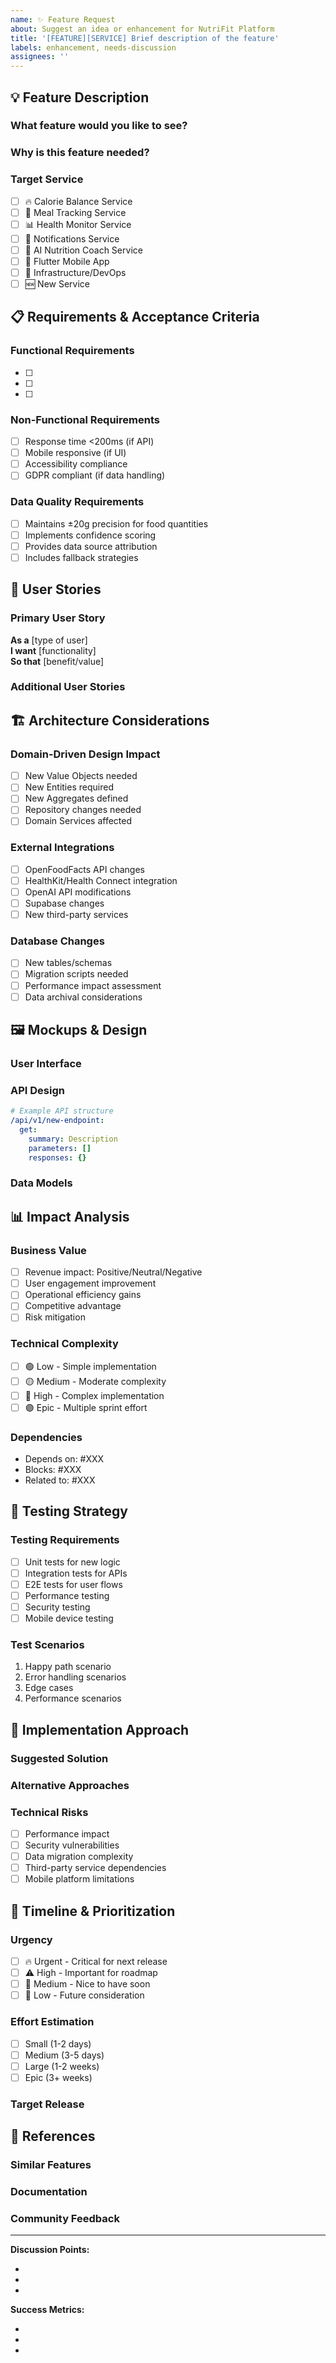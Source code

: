 ```yaml
---
name: ✨ Feature Request
about: Suggest an idea or enhancement for NutriFit Platform
title: '[FEATURE][SERVICE] Brief description of the feature'
labels: enhancement, needs-discussion
assignees: ''
---
```


## 💡 Feature Description

### What feature would you like to see?
<!-- Clear and concise description of the feature you'd like -->

### Why is this feature needed?
<!-- Explain the problem this feature would solve or value it would add -->

### Target Service
- [ ] 🔥 Calorie Balance Service
- [ ] 🍎 Meal Tracking Service  
- [ ] 📊 Health Monitor Service
- [ ] 🔔 Notifications Service
- [ ] 🤖 AI Nutrition Coach Service
- [ ] 📱 Flutter Mobile App
- [ ] 🔧 Infrastructure/DevOps
- [ ] 🆕 New Service

## 📋 Requirements & Acceptance Criteria

### Functional Requirements
<!-- List what the feature should do -->
- [ ] 
- [ ] 
- [ ] 

### Non-Functional Requirements
<!-- Performance, security, usability requirements -->
- [ ] Response time <200ms (if API)
- [ ] Mobile responsive (if UI)
- [ ] Accessibility compliance
- [ ] GDPR compliant (if data handling)

### Data Quality Requirements
- [ ] Maintains ±20g precision for food quantities
- [ ] Implements confidence scoring
- [ ] Provides data source attribution
- [ ] Includes fallback strategies

## 🎯 User Stories

### Primary User Story
**As a** [type of user]  
**I want** [functionality]  
**So that** [benefit/value]

### Additional User Stories
<!-- Add more user stories if applicable -->

## 🏗️ Architecture Considerations

### Domain-Driven Design Impact
- [ ] New Value Objects needed
- [ ] New Entities required  
- [ ] New Aggregates defined
- [ ] Repository changes needed
- [ ] Domain Services affected

### External Integrations
- [ ] OpenFoodFacts API changes
- [ ] HealthKit/Health Connect integration
- [ ] OpenAI API modifications
- [ ] Supabase changes
- [ ] New third-party services

### Database Changes
- [ ] New tables/schemas
- [ ] Migration scripts needed
- [ ] Performance impact assessment
- [ ] Data archival considerations

## 🖼️ Mockups & Design

### User Interface
<!-- Add mockups, wireframes, or design descriptions -->

### API Design
<!-- If applicable, describe new endpoints or modifications -->
```yaml
# Example API structure
/api/v1/new-endpoint:
  get:
    summary: Description
    parameters: []
    responses: {}
```

### Data Models
<!-- Describe new data structures or modifications -->

## 📊 Impact Analysis

### Business Value
- [ ] Revenue impact: Positive/Neutral/Negative
- [ ] User engagement improvement
- [ ] Operational efficiency gains
- [ ] Competitive advantage
- [ ] Risk mitigation

### Technical Complexity
- [ ] 🟢 Low - Simple implementation
- [ ] 🟡 Medium - Moderate complexity  
- [ ] 🔴 High - Complex implementation
- [ ] 🟣 Epic - Multiple sprint effort

### Dependencies
<!-- List any dependencies on other features, services, or teams -->
- Depends on: #XXX
- Blocks: #XXX
- Related to: #XXX

## 🧪 Testing Strategy

### Testing Requirements
- [ ] Unit tests for new logic
- [ ] Integration tests for APIs
- [ ] E2E tests for user flows
- [ ] Performance testing
- [ ] Security testing
- [ ] Mobile device testing

### Test Scenarios
<!-- Describe key test scenarios -->
1. Happy path scenario
2. Error handling scenarios
3. Edge cases
4. Performance scenarios

## 🚀 Implementation Approach

### Suggested Solution
<!-- Describe your preferred approach to implementing this feature -->

### Alternative Approaches
<!-- List alternative implementation strategies considered -->

### Technical Risks
- [ ] Performance impact
- [ ] Security vulnerabilities
- [ ] Data migration complexity
- [ ] Third-party service dependencies
- [ ] Mobile platform limitations

## 📅 Timeline & Prioritization

### Urgency
- [ ] 🔥 Urgent - Critical for next release
- [ ] ⚠️ High - Important for roadmap
- [ ] 🔶 Medium - Nice to have soon
- [ ] 🔵 Low - Future consideration

### Effort Estimation
- [ ] Small (1-2 days)
- [ ] Medium (3-5 days)  
- [ ] Large (1-2 weeks)
- [ ] Epic (3+ weeks)

### Target Release
<!-- Which version/sprint should this be included in? -->

## 🔗 References

### Similar Features
<!-- Link to similar implementations or research -->

### Documentation
<!-- Relevant documentation, specs, or requirements -->

### Community Feedback
<!-- Link to discussions, surveys, or user feedback -->

---

**Discussion Points:**
<!-- Questions for team discussion -->
- 
- 
- 

**Success Metrics:**
<!-- How will we measure the success of this feature? -->
- 
- 
-
